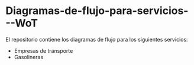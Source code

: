 # Diagramas-de-flujo-para-servicios---WoT
El repositorio contiene los diagramas de flujo para los siguientes servicios:
- Empresas de transporte
- Gasolineras
